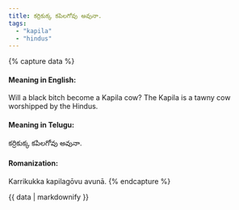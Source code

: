 ```yaml
---
title: కర్రికుక్క కపిలగోవు అవునా.
tags:
  - "kapila"
  - "hindus"
---
```


{% capture data %}
#### Meaning in English:
Will a black bitch become a Kapila cow?
The Kapila is a tawny cow worshipped by the Hindus.

#### Meaning in Telugu:
కర్రికుక్క కపిలగోవు అవునా.

#### Romanization:
Karrikukka kapilagōvu avunā.
{% endcapture %}

{{ data | markdownify }}

